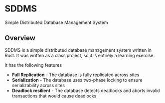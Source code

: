 
# SDDMS
Simple Distributed Database Management System

## Overview
SDDMS is a simple distributed database management system written in Rust. It was written as a class project, so it is
entirely a learning exercise.

It has the following features

- **Full Replication** - The database is fully replicated across sites
- **Serialization** - The database uses two-phase locking to ensure serializability across sites
- **Deadlock resilient** - The database detects deadlocks and aborts invalid transactions that would cause deadlocks